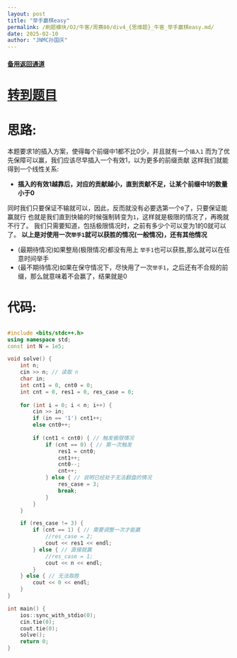 ```yaml
---
layout: post
title: "举手赢棋easy"
permalink: /刷题模块/OJ/牛客/周赛80/div4_{思维题}_牛客_举手赢棋easy.md/
date: 2025-02-10
author: "JNMC孙国庆"
---
```


#### [备用返回通道](../../README.md)
# [转到题目](https://ac.nowcoder.com/acm/contest/101196/C)
# 思路:
本题要求1的插入方案，使得每个前缀中1都不比0少，并且就有一个`插入1`
而为了优先保障可以赢，我们应该尽早插入一个有效1，以为更多的前缀贡献
这样我们就能得到一个线性关系:
- **插入的有效1越靠后，对应的贡献越小，直到贡献不足，让某个前缀中1的数量小于0**

同时我们只要保证不输就可以，因此，反而就没有必要选第一个`0`了，只要保证能赢就行
也就是我们直到快输的时候强制转变为`1`，这样就是极限的情况了，再晚就不行了。
我们只需要知道，包括极限情况时，之前有多少个可以变为1的0就可以了。
**以上是对使用一次`举手1`就可以获胜的情况(一般情况)，还有其他情况**

- (最期待情况)如果整局(极限情况)都没有用上 `举手1`也可以获胜,那么就可以在任意时间举手
- (最不期待情况)如果在保守情况下，尽快用了一次`举手1`，之后还有不合规的前缀，那么就意味着不会赢了，结果就是0
# 代码:

```cpp

#include <bits/stdc++.h>
using namespace std;
const int N = 1e5;

void solve() {
    int n;
    cin >> n; // 读取 n
    char in;
    int cnt1 = 0, cnt0 = 0;
    int cnt = 0, res1 = 0, res_case = 0;
    
    for (int i = 0; i < n; i++) {
        cin >> in;
        if (in == '1') cnt1++;
        else cnt0++;
        
        if (cnt1 < cnt0) { // 触发极限情况
            if (cnt == 0) { // 第一次触发
                res1 = cnt0;
                cnt1++;
                cnt0--;
                cnt++;
            } else { // 说明已经处于无法翻盘的情况
                res_case = 3;
                break;
            }
        }
    }

    if (res_case != 3) { 
        if (cnt == 1) { // 需要调整一次才能赢
            //res_case = 2;
            cout << res1 << endl;
        } else { // 直接就赢
            //res_case = 1;
            cout << n << endl;
        }
    } else { // 无法取胜
        cout << 0 << endl;
    }
}

int main() {
    ios::sync_with_stdio(0);
    cin.tie(0);
    cout.tie(0);
    solve();    
    return 0;
}

```